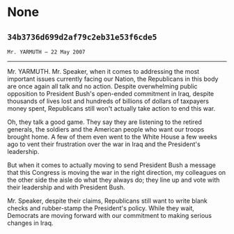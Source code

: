 # None
## `34b3736d699d2af79c2eb31e53f6cde5`
`Mr. YARMUTH — 22 May 2007`

---


Mr. YARMUTH. Mr. Speaker, when it comes to addressing the most 
important issues currently facing our Nation, the Republicans in this 
body are once again all talk and no action. Despite overwhelming public 
opposition to President Bush's open-ended commitment in Iraq, despite 
thousands of lives lost and hundreds of billions of dollars of 
taxpayers money spent, Republicans still won't actually take action to 
end this war.

Oh, they talk a good game. They say they are listening to the retired 
generals, the soldiers and the American people who want our troops 
brought home. A few of them even went to the White House a few weeks 
ago to vent their frustration over the war in Iraq and the President's 
leadership.

But when it comes to actually moving to send President Bush a message 
that this Congress is moving the war in the right direction, my 
colleagues on the other side the aisle do what they always do; they 
line up and vote with their leadership and with President Bush.

Mr. Speaker, despite their claims, Republicans still want to write 
blank checks and rubber-stamp the President's policy. While they wait, 
Democrats are moving forward with our commitment to making serious 
changes in Iraq.
